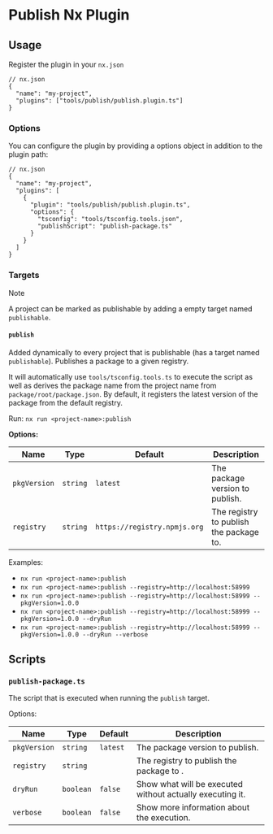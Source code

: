 # Publish Nx Plugin

## Usage

Register the plugin in your `nx.json`

```jsonc
// nx.json
{
  "name": "my-project",
  "plugins": ["tools/publish/publish.plugin.ts"]
}
```

### Options

You can configure the plugin by providing a options object in addition to the plugin path:

```jsonc
// nx.json
{
  "name": "my-project",
  "plugins": [
    {
      "plugin": "tools/publish/publish.plugin.ts",
      "options": {
        "tsconfig": "tools/tsconfig.tools.json",
        "publishScript": "publish-package.ts"
      }
    }
  ]
}
```

### Targets

> [!NOTE]
> A project can be marked as publishable by adding a empty target named `publishable`.

#### `publish`

Added dynamically to every project that is publishable (has a target named `publishable`).
Publishes a package to a given registry.

It will automatically use `tools/tsconfig.tools.ts` to execute the script as well as derives the package name from the project name from `package/root/package.json`.
By default, it registers the latest version of the package from the default registry.

Run:
`nx run <project-name>:publish`

**Options:**

| Name         | Type     | Default                      | Description                             |
| ------------ | -------- | ---------------------------- | --------------------------------------- |
| `pkgVersion` | `string` | `latest`                     | The package version to publish.         |
| `registry`   | `string` | `https://registry.npmjs.org` | The registry to publish the package to. |

Examples:

- `nx run <project-name>:publish`
- `nx run <project-name>:publish --registry=http://localhost:58999`
- `nx run <project-name>:publish --registry=http://localhost:58999 --pkgVersion=1.0.0`
- `nx run <project-name>:publish --registry=http://localhost:58999 --pkgVersion=1.0.0 --dryRun`
- `nx run <project-name>:publish --registry=http://localhost:58999 --pkgVersion=1.0.0 --dryRun --verbose`

## Scripts

### `publish-package.ts`

The script that is executed when running the `publish` target.

Options:

| Name         | Type      | Default  | Description                                               |
| ------------ | --------- | -------- | --------------------------------------------------------- |
| `pkgVersion` | `string`  | `latest` | The package version to publish.                           |
| `registry`   | `string`  |          | The registry to publish the package to .                  |
| `dryRun`     | `boolean` | `false`  | Show what will be executed without actually executing it. |
| `verbose`    | `boolean` | `false`  | Show more information about the execution.                |
